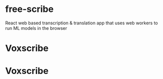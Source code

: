 # free-scribe
 React web based transcription & translation app that uses web workers to run ML models in the browser
# Voxscribe
# Voxscribe
